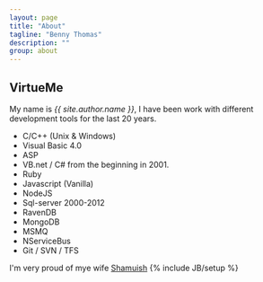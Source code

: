 ```yaml
---
layout: page
title: "About"
tagline: "Benny Thomas"
description: ""
group: about
---
```


## VirtueMe

My name is *{{ site.author.name }}*, I have been work with different development tools for the last 20 years.

* C/C++ (Unix & Windows)
* Visual Basic 4.0
* ASP
* VB.net / C# from the beginning in 2001.
* Ruby
* Javascript (Vanilla)
* NodeJS
* Sql-server 2000-2012
* RavenDB
* MongoDB
* MSMQ
* NServiceBus
* Git / SVN / TFS

I'm very proud of mye wife [Shamuish](http://hobbyvimsen.blogspot.com) 
{% include JB/setup %}
